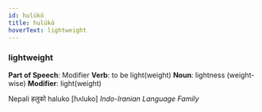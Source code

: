 ```yaml
---
id: hulükö
title: hulükö
hoverText: lightweight
---
```


### lightweight

**Part of Speech**: Modifier
**Verb**: to be light(weight)
**Noun**: lightness (weight-wise)
**Modifier**: light(weight)

Nepali हलुको haluko [ɦʌluko]
*Indo-Iranian Language Family*
